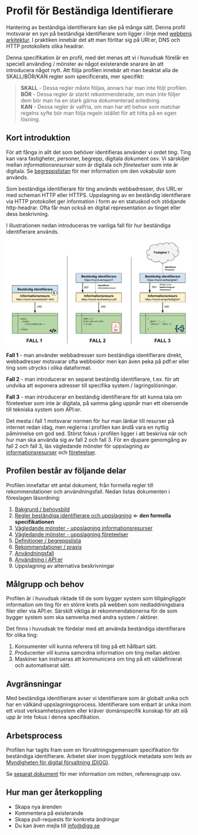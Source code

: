 # Profil för Beständiga Identifierare

Hantering av beständiga identifierare kan ske på många sätt. Denna profil motsvarar en syn på beständiga identifierare som ligger i linje med [webbens arkitektur](https://www.w3.org/TR/webarch/). I praktiken innebär det att man förlitar sig på URI:er, DNS och HTTP protokollets olika headrar.

Denna specifikation är en profil, med det menas att vi i huvudsak förelår en speciell använding  / mönster av något existerande snarare än att introducera något nytt. Att följa profilen innebär att man beaktat alla de SKALL/BÖR/KAN regler som specificerats, mer specifikt:

>**SKALL** - Dessa regler måste följas, annars har man inte följt profilen.<br>
>**BÖR** - Dessa regler är starkt rekommenderade, om man inte följer dem bör man ha en stark gärna dokumenterad anledning.<br>
**KAN** - Dessa regler är valfria, om man har ett behov som matchar regelns syfte bör man följa regeln istället för att hitta på en egen lösning.

## Kort introduktion
För att fånga in allt det som behöver identifieras använder vi ordet *ting*. Ting kan vara fastigheter, personer, begrepp, digitala dokument osv. Vi särskiljer mellan _informationsresurser_ som är digitala och _företeelser_ som inte är digitala. Se [begreppslistan](docs/begreppslista.md) för mer information om den vokabulär som används.

Som beständiga identifierare för ting används webbadresser, dvs URL:er med scheman HTTP eller HTTPS. Uppslagning av en beständig identifierare via HTTP protokollet ger information i form av en statuskod och stödjande http-headrar. Ofta får man också en digital representation av tinget eller dess beskrivning.

I illustrationen nedan introduceras tre vanliga fall för hur beständiga identifierare används.

<img src="docs/pics/uppslagning_vanliga_fall.svg" width="800">

**Fall 1** - man använder webbadresser som beständiga identifierare direkt, webbadresser motsvarar ofta webbsidor men kan även peka på pdf:er eller ting som utrycks i olika dataformat.

**Fall 2** - man introducerar en separat beständig identifierare, t.ex. för att undvika att exponera adresser till specifika system / lagringslösningar.

**Fall 3** - man introducerar en beständig identifierare för att kunna tala om företeelser som inte är digitala, på samma gång uppnår man ett oberoende till tekniska system som API:er.

Det mesta i fall 1 motsvarar normen för hur man länkar till resurser på internet redan idag, men reglerna i profilen kan ändå vara en nyttig påminnelse om god sed. Störst fokus i profilen ligger i att beskriva när och hur man ska använda sig av fall 2 och fall 3. För en djupare genomgång av fall 2 och fall 3, läs vägledande mönster för uppslagning av [informationsresurser](docs/uppslagning_informationsresurser.md) och [företeelser](docs/uppslagning_foreteelser.md).

## Profilen består av följande delar
Profilen innefattar ett antal dokument, från formella regler till rekommendationer och användningsfall. Nedan listas dokumenten i föreslagen läsordning:

1. [Bakgrund / behovsbild](docs/bakgrund.md)
2. [Regler beständiga identifierare och uppslagning](docs/regler.md) ⇐ **den formella specifikationen**
3. [Vägledande mönster - uppslagning informationsresurser](docs/uppslagning_informationsresurser.md)
4. [Vägledande mönster - uppslagning företeelser](docs/uppslagning_foreteelser.md)
5. [Definitioner / begreppslista](docs/begreppslista.md)
6. [Rekommendationer / praxis](docs/rekommendationer.md)
7. [Användningsfall](docs/anvandningsfall.md)
8. [Användning i API:er](docs/api.md)
9. Uppslagning av alternativa beskrivningar

## Målgrupp och behov

Profilen är i huvudsak riktade till de som bygger system som tillgängliggör information om ting för en större krets på webben som nedladdningsbara filer eller via API:er. Särskilt viktiga är rekommendationerna för de som bygger system som ska samverka med andra system / aktörer.

Det finns i huvudsak tre fördelar med att använda beständiga identifierare för olika ting:

1. Konsumenter vill kunna referera till ting på ett hållbart sätt.
2. Producenter vill kunna samordna information om ting mellan aktörer.
3. Maskiner kan instrueras att kommunicera om ting på ett väldefinierat och automatiserat sätt.

## Avgränsningar
Med beständiga identifierare avser vi identifierare som är globalt unika och har en välkänd uppslagningsprocess. Identifierare som enbart är unika inom ett visst verksamhetssystem eller kräver domänspecifik kunskap för att slå upp är inte fokus i denna specifikation.

## Arbetsprocess
Profilen har tagits fram som en förvaltningsgemensam specifikation för beständiga identifierare. Arbetet sker inom byggblock metadata som leds av [Myndigheten för digital förvaltning (DIGG)](https://www.digg.se).

Se [separat dokument](process/index.md) för mer information om möten, referensgrupp osv.

## Hur man ger återkoppling

- Skapa nya ärenden
- Kommentera på existerande
- Skapa pull-requests för konkreta ändringar
- Du kan även mejla till [info@digg.se](mailto:info@digg.se)

